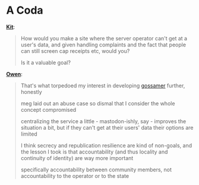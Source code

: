 # A Coda

[**Kit**](https://mastodon.transneptune.net/wlonk):

> How would you make a site where the server operator can't get at a user's data, and given handling complaints and the fact that people can still screen cap receipts etc, would you?
>
> Is it a valuable goal?

[**Owen**](https://mastodon.transneptune.net/owen):

> That's what torpedoed my interest in developing [gossamer](index.md) further, honestly
>
> meg laid out an abuse case so dismal that I consider the whole concept compromised
>
> centralizing the service a little - mastodon-ishly, say - improves the situation a bit, but if they can't get at their users' data their options are limited
>
> I think secrecy and republication resilience are kind of non-goals, and the lesson I took is that accountability (and thus locality and continuity of identity) are way more important
>
> specifically accountability between community members, not accountability to the operator or to the state
